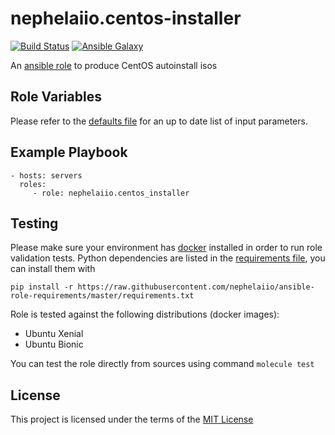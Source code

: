 # nephelaiio.centos-installer

[![Build Status](https://github.com/nephelaiio/ansible-role-centos-installer/workflows/CI/badge.svg)](https://github.com/nephelaiio/ansible-role-centos-installer/actions)
[![Ansible Galaxy](http://img.shields.io/badge/ansible--galaxy-nephelaiio.centos--installer-blue.svg)](https://galaxy.ansible.com/nephelaiio/centos-installer/)

An [ansible role](https://galaxy.ansible.com/nephelaiio/centos-installer) to produce CentOS autoinstall isos


## Role Variables

Please refer to the [defaults file](/defaults/main.yml) for an up to date list of input parameters.

## Example Playbook

```
- hosts: servers
  roles:
     - role: nephelaiio.centos_installer
```

## Testing

Please make sure your environment has [docker](https://www.docker.com) installed in order to run role validation tests. Python dependencies are listed in the [requirements file](https://raw.githubusercontent.com/nephelaiio/ansible-role-requirements/master/requirements.txt), you can install them with

```
pip install -r https://raw.githubusercontent.com/nephelaiio/ansible-role-requirements/master/requirements.txt
```

Role is tested against the following distributions (docker images):
  * Ubuntu Xenial
  * Ubuntu Bionic

You can test the role directly from sources using command `molecule test`

## License

This project is licensed under the terms of the [MIT License](/LICENSE)
